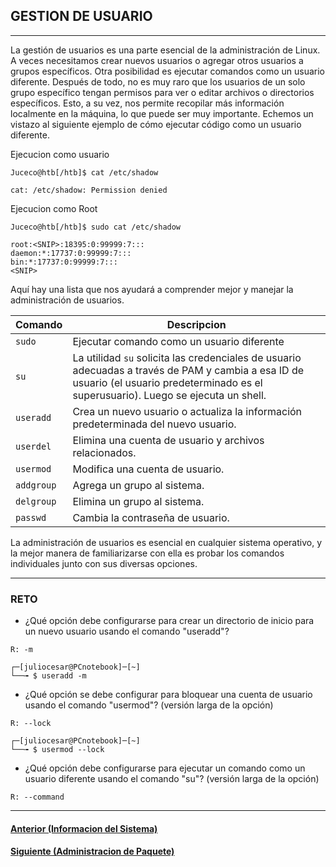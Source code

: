 ## GESTION DE USUARIO
___
La gestión de usuarios es una parte esencial de la administración de Linux. A veces necesitamos crear nuevos usuarios o agregar otros usuarios a grupos específicos. Otra posibilidad es ejecutar comandos como un usuario diferente. Después de todo, no es muy raro que los usuarios de un solo grupo específico tengan permisos para ver o editar archivos o directorios específicos. Esto, a su vez, nos permite recopilar más información localmente en la máquina, lo que puede ser muy importante. Echemos un vistazo al siguiente ejemplo de cómo ejecutar código como un usuario diferente.

Ejecucion como usuario

~~~
Juceco@htb[/htb]$ cat /etc/shadow

cat: /etc/shadow: Permission denied
~~~

Ejecucion como Root

~~~
Juceco@htb[/htb]$ sudo cat /etc/shadow

root:<SNIP>:18395:0:99999:7:::
daemon:*:17737:0:99999:7:::
bin:*:17737:0:99999:7:::
<SNIP>
~~~

Aquí hay una lista que nos ayudará a comprender mejor y manejar la administración de usuarios.

|Comando| Descripcion|
|--|--|
|`sudo`| Ejecutar comando como un usuario diferente|
|`su`|La utilidad `su` solicita las credenciales de usuario adecuadas a través de PAM y cambia a esa ID de usuario (el usuario predeterminado es el superusuario). Luego se ejecuta un shell.|
|`useradd`|Crea un nuevo usuario o actualiza la información predeterminada del nuevo usuario.|
|`userdel`|Elimina una cuenta de usuario y archivos relacionados.|
|`usermod`|Modifica una cuenta de usuario.|
|`addgroup`|Agrega un grupo al sistema.|
|`delgroup`|Elimina un grupo al sistema.|
|`passwd`|Cambia la contraseña de usuario.|

La administración de usuarios es esencial en cualquier sistema operativo, y la mejor manera de familiarizarse con ella es probar los comandos individuales junto con sus diversas opciones.
___
### RETO

+ ¿Qué opción debe configurarse para crear un directorio de inicio para un nuevo usuario usando el comando "useradd"?

`R: -m`

~~~
┌─[juliocesar@PCnotebook]─[~]
└──╼ $ useradd -m
~~~

+ ¿Qué opción se debe configurar para bloquear una cuenta de usuario usando el comando "usermod"? (versión larga de la opción)

`R: --lock`

~~~
┌─[juliocesar@PCnotebook]─[~]
└──╼ $ usermod --lock
~~~

+ ¿Qué opción debe configurarse para ejecutar un comando como un usuario diferente usando el comando "su"? (versión larga de la opción)

`R: --command`
___
#### [Anterior (Informacion del Sistema)]()
#### [Siguiente (Administracion de Paquete)]()